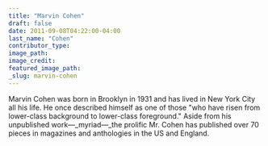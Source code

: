 ```yaml
---
title: "Marvin Cohen"
draft: false
date: 2011-09-08T04:22:00-04:00
last_name: "Cohen"
contributor_type:
image_path:
image_credit:
featured_image_path:
_slug: marvin-cohen
---
```


Marvin Cohen was born in Brooklyn in 1931 and has lived in New York City all his life. He once described himself as one of those "who have risen from lower-class background to lower-class foreground." Aside from his unpublished work—_myriad—_the prolific Mr. Cohen has published over 70 pieces in magazines and anthologies in the US and England.

